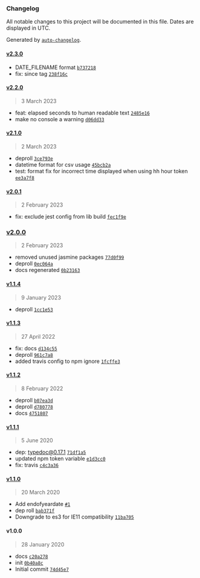 ### Changelog

All notable changes to this project will be documented in this file. Dates are displayed in UTC.

Generated by [`auto-changelog`](https://github.com/CookPete/auto-changelog).

#### [v2.3.0](https://github.com/totalpave/dates/compare/v2.2.0...v2.3.0)

- DATE_FILENAME format [`b737218`](https://github.com/totalpave/dates/commit/b737218e7029bccc261f1a1a135821532560775e)
- fix: since tag [`238f16c`](https://github.com/totalpave/dates/commit/238f16c151d165a8275065d1d5e3bdd738330b30)

#### [v2.2.0](https://github.com/totalpave/dates/compare/v2.1.0...v2.2.0)

> 3 March 2023

- feat: elapsed seconds to human readable text [`2485e16`](https://github.com/totalpave/dates/commit/2485e163c92074f71d4ac8ae338b19504b5d1139)
- make no console a warning [`d06dd33`](https://github.com/totalpave/dates/commit/d06dd339117063184ee29d32469e1b4f0fe09f21)

#### [v2.1.0](https://github.com/totalpave/dates/compare/v2.0.1...v2.1.0)

> 2 March 2023

- deproll [`3ce793e`](https://github.com/totalpave/dates/commit/3ce793e389cbd5e39d868e96a2547503cc5b4878)
- datetime format for csv usage [`45bcb2a`](https://github.com/totalpave/dates/commit/45bcb2a97e06a880a858b6baee7ae15028bff447)
- test: format fix for incorrect time displayed when using hh hour token [`ee3a7f8`](https://github.com/totalpave/dates/commit/ee3a7f8f64a502e2a1b47e75ecef9a7ca4094d48)

#### [v2.0.1](https://github.com/totalpave/dates/compare/v2.0.0...v2.0.1)

> 2 February 2023

- fix: exclude jest config from lib build [`fec1f9e`](https://github.com/totalpave/dates/commit/fec1f9ef6401cfe25dba3363994175ff1581a796)

### [v2.0.0](https://github.com/totalpave/dates/compare/v1.1.4...v2.0.0)

> 2 February 2023

- removed unused jasmine packages [`77d0f99`](https://github.com/totalpave/dates/commit/77d0f99f41bbe7672c2c4afaa7c3a3a2148e722c)
- deproll [`0ec064a`](https://github.com/totalpave/dates/commit/0ec064a52cf78f2146b2af60d26e543922c2dcc6)
- docs regenerated [`0b23163`](https://github.com/totalpave/dates/commit/0b23163de6a66623ace236729dfcb0c0d6507dff)

#### [v1.1.4](https://github.com/totalpave/dates/compare/v1.1.3...v1.1.4)

> 9 January 2023

- deproll [`1cc1e53`](https://github.com/totalpave/dates/commit/1cc1e536211d2f16f734c94523fb090b2f075249)

#### [v1.1.3](https://github.com/totalpave/dates/compare/v1.1.2...v1.1.3)

> 27 April 2022

- fix: docs [`d134c55`](https://github.com/totalpave/dates/commit/d134c5526ed0cb65be50722e7cac2f871195b580)
- deproll [`961c7a8`](https://github.com/totalpave/dates/commit/961c7a86624f0696c179f978e53eef49cd06f3fa)
- added travis config to npm ignore [`1fcffe3`](https://github.com/totalpave/dates/commit/1fcffe3b29d11c854c425e66f2bccb876cfb31f8)

#### [v1.1.2](https://github.com/totalpave/dates/compare/v1.1.1...v1.1.2)

> 8 February 2022

- deproll [`b07ea3d`](https://github.com/totalpave/dates/commit/b07ea3d833e77f75b5cfae700cade7a594017ef5)
- deproll [`d780778`](https://github.com/totalpave/dates/commit/d780778e623e66d5f34c468c3ca2e94d9dc53028)
- docs [`4751807`](https://github.com/totalpave/dates/commit/47518077c30f181310bc8a7bf738ce5dddb660f7)

#### [v1.1.1](https://github.com/totalpave/dates/compare/v1.1.0...v1.1.1)

> 5 June 2020

- dep: typedoc@0.17.1 [`71df1a5`](https://github.com/totalpave/dates/commit/71df1a5db379a1190105a5f0870acdd90749af45)
- updated npm token variable [`e1d3cc0`](https://github.com/totalpave/dates/commit/e1d3cc06f8a1bc9478ea8bafed489e49f254aaf0)
- fix: travis [`c4c3a36`](https://github.com/totalpave/dates/commit/c4c3a363885988eda76d207598ce487602f6d0e3)

#### [v1.1.0](https://github.com/totalpave/dates/compare/v1.0.0...v1.1.0)

> 20 March 2020

- Add endofyeardate [`#1`](https://github.com/totalpave/dates/pull/1)
- dep roll [`bab371f`](https://github.com/totalpave/dates/commit/bab371f77294c59c98ecb6d90cdf8607d6d11457)
- Downgrade to es3 for IE11 compatibility [`11ba705`](https://github.com/totalpave/dates/commit/11ba705f5f3a312147591a8fbd0fda075b6a194d)

#### v1.0.0

> 28 January 2020

- docs [`c20a278`](https://github.com/totalpave/dates/commit/c20a2788a4622c1c3175bf192f3594474133a2b1)
- init [`0b40a8c`](https://github.com/totalpave/dates/commit/0b40a8ca94556665e646ec1d377b9ba8a330ee95)
- Initial commit [`74d45e7`](https://github.com/totalpave/dates/commit/74d45e7636a46c5a9af18ff4988ea419e0330987)
